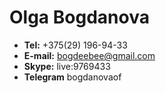 # Olga Bogdanova

* **Tel:** +375(29) 196-94-33
* **E-mail:** bogdeebee@gmail.com
* **Skype:** live:9769433
* **Telegram** bogdanovaof

